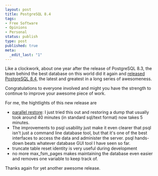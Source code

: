 ```yaml
---
layout: post
title: PostgreSQL 8.4
tags:
- Free Software
- Opinions
- Personal
status: publish
type: post
published: true
meta:
  _edit_last: "1"
---
```

Like a clockwork, about one year after the release of PostgreSQL 8.3, the team behind the best database on this world did it again and <a href="http://www.postgresql.org/about/news.1108">released PostgreSQL 8.4</a>, the latest and greatest in a long series of awesomeness.

Congratulations to everyone involved and might you have the strength to continue to improve your awesome piece of work.

For me, the hightlights of this new release are
<ul>
	<li><a href="http://www.postgresql.org/docs/8.4/interactive/app-pgrestore.html">parallel restore</a>: I just tried this out and restoring a dump that usually took around 40 minutes (in standard sql/text format) now takes 5 minutes.</li>
	<li>The improvements to psql usability just make it even clearer that psql isn't just a command line database tool, but that it's one of the best interfaces to access the data and administer the server. psql hands-down beats whatever database GUI tool I have seen so far.</li>
	<li>truncate table reset identity is very useful during development</li>
	<li>no more max_fsm_pages makes maintaining the database even easier and removes one variable to keep track of.</li>
</ul>
Thanks again for yet another awesome release.
